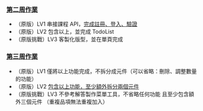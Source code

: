 ### [第二周作業](https://hackmd.io/GaHyBZ0nR-6-Z7s6zbXQhA?view)

- （原版）LV1 串接課程 API，[完成註冊、登入、驗證](https://inventor9871.github.io/hex_vue_week2/#/week2)
- （原版）LV2 包含以上，並完成 TodoList
- （原版挑戰）LV3 客製化版型，並在單頁完成

### [第三周作業](https://hackmd.io/nX7LspikSmmglEb1Hyu2IQ)

- （原版）LV1	僅將以上功能完成，不拆分成元件（可以省略：刪除、調整數量的功能）
- （原版）LV2	[包含以上功能，至少額外拆分兩個元件](https://inventor9871.github.io/hex_vue_week2/#/week3)
- （原版挑戰）LV3	不參考解答製作菜單工具，不省略任何功能
且至少包含額外三個元件
（重複品項無法重複加入）

